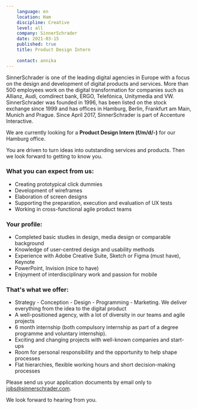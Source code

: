```yaml
---
    language: en
    location: Ham
    discipline: Creative
    level: all
    company: SinnerSchrader
    date: 2021-03-15
    published: true
    title: Product Design Intern
     
    contact: annika
---
```


SinnerSchrader is one of the leading digital agencies in Europe with a focus on the design and development of digital products and services. More than 500 employees work on the digital transformation for companies such as Allianz, Audi, comdirect bank, ERGO, Telefónica, Unitymedia and VW. SinnerSchrader was founded in 1996, has been listed on the stock exchange since 1999 and has offices in Hamburg, Berlin, Frankfurt am Main, Munich and Prague. Since April 2017, SinnerSchrader is part of Accenture Interactive.

We are currently looking for a **Product Design Intern (f/m/d/-)** for our Hamburg office.
 
You are driven to turn ideas into outstanding services and products. Then we look forward to getting to know you.
 
### What you can expect from us:

- Creating prototypical click dummies 
- Development of wireframes
- Elaboration of screen designs
- Supporting the preparation, execution and evaluation of UX tests
- Working in cross-functional agile product teams
 
### Your profile:

- Completed basic studies in design, media design or comparable background
- Knowledge of user-centred design and usability methods
- Experience with Adobe Creative Suite, Sketch or Figma (must have), Keynote
- PowerPoint, Invision (nice to have)
- Enjoyment of interdisciplinary work and passion for mobile
 
### That's what we offer:

- Strategy - Conception - Design - Programming - Marketing. We deliver everything from the idea to the digital product
- A well-positioned agency, with a lot of diversity in our teams and agile projects
- 6 month internship (both compulsory internship as part of a degree programme and voluntary internship).
- Exciting and changing projects with well-known companies and start-ups
- Room for personal responsibility and the opportunity to help shape processes
- Flat hierarchies, flexible working hours and short decision-making processes

Please send us your application documents by email only to <jobs@sinnerschrader.com>. 
 
We look forward to hearing from you.
